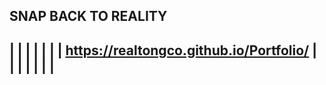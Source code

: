 SNAP BACK TO REALITY
-------------------------------------------------------------
|                                                           |
|                                                           |
|                                                           |
|          https://realtongco.github.io/Portfolio/          |
|                                                           |
|                                                           |
|                                                           |
-------------------------------------------------------------
